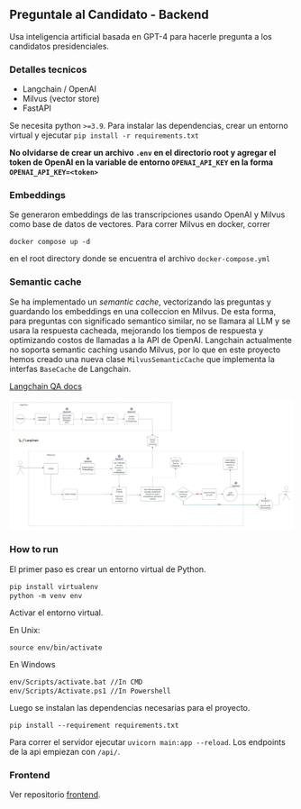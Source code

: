 ## Preguntale al Candidato - Backend

Usa inteligencia artificial basada en GPT-4 para hacerle pregunta a los candidatos presidenciales.

### Detalles tecnicos
* Langchain / OpenAI
* Milvus (vector store)
* FastAPI

Se necesita python `>=3.9`. Para instalar las dependencias, crear un entorno virtual y ejecutar `pip install -r requirements.txt`

**No olvidarse de crear un archivo `.env` en el directorio root y agregar el token de OpenAI en la variable de entorno `OPENAI_API_KEY` en la forma `OPENAI_API_KEY=<token>`**

### Embeddings

Se generaron embeddings de las transcripciones usando OpenAI y Milvus como base de datos de vectores.
Para correr Milvus en docker, correr 
```
docker compose up -d
```
en el root directory donde se encuentra el archivo `docker-compose.yml`

### Semantic cache

Se ha implementado un *semantic cache*, vectorizando las preguntas y guardando los embeddings en una colleccion en Milvus. De esta forma, para preguntas con significado semantico similar, no se llamara al LLM y se usara la respuesta cacheada, mejorando los tiempos de respuesta y optimizando costos de llamadas a la API de OpenAI.
Langchain actualmente no soporta semantic caching usando Milvus, por lo que en este proyecto hemos creado una nueva clase `MilvusSemanticCache` que implementa la interfas `BaseCache` de Langchain.

[Langchain QA docs](https://python.langchain.com/docs/use_cases/question_answering/)

![My Image](images/architectureCaching.png)

### How to run

El primer paso es crear un entorno virtual de Python.

```
pip install virtualenv
python -m venv env
```

Activar el entorno virtual.

En Unix:
```
source env/bin/activate
```
En Windows
```
env/Scripts/activate.bat //In CMD
env/Scripts/Activate.ps1 //In Powershell
```

Luego se instalan las dependencias necesarias para el proyecto.
```
pip install --requirement requirements.txt
```

Para correr el servidor ejecutar `uvicorn main:app --reload`.
Los endpoints de la api empiezan con `/api/`.

### Frontend

Ver repositorio [frontend](https://github.com/preguntale-al-candidato/frontend).
